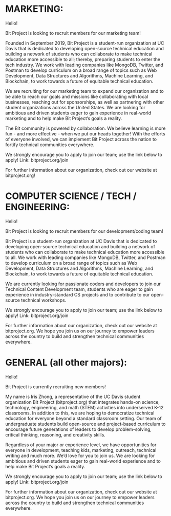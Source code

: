 # MARKETING:

Hello! 


Bit Project is looking to recruit members for our marketing team! 


Founded in September 2019, Bit Project is a student-run organization at UC Davis that is dedicated to developing open-source technical education and building a network of students who can collaborate to make technical education more accessible to all; thereby, preparing students to enter the tech industry. We work with leading companies like MongoDB, Twitter, and Postman to develop curriculum on a broad range of topics such as Web Development, Data Structures and Algorithms, Machine Learning, and Blockchain, to work towards a future of equitable technical education.


We are recruiting for our marketing team to expand our organization and to be able to reach our goals and missions like collaborating with local businesses, reaching out for sponsorships, as well as partnering with other student organizations across the United States. We are looking for ambitious and driven students eager to gain experience in real-world marketing and to help make Bit Project’s goals a reality.


The Bit community is powered by collaboration. We believe learning is more fun - and more effective - when we put our heads together! With the efforts of everyone involved, we can implement Bit Project across the nation to fortify technical communities everywhere. 


We strongly encourage you to apply to join our team; use the link below to apply! Link: bitproject.org/join


For further information about our organization, check out our website at bitproject.org!


# COMPUTER SCIENCE / TECH / ENGINEERING:

Hello! 


Bit Project is looking to recruit members for our development/coding team! 


Bit Project is a student-run organization at UC Davis that is dedicated to developing open-source technical education and building a network of students who can collaborate to make technical education more accessible to all. We work with leading companies like MongoDB, Twitter, and Postman to develop curriculum on a broad range of topics such as Web Development, Data Structures and Algorithms, Machine Learning, and Blockchain, to work towards a future of equitable technical education.


We are currently looking for passionate coders and developers to join our Technical Content Development team, students who are eager to gain experience in industry-standard CS projects and to contribute to our open-source technical workshops.


We strongly encourage you to apply to join our team; use the link below to apply! Link: bitproject.org/join


For further information about our organization, check out our website at bitproject.org. We hope you join us on our journey to empower leaders across the country to build and strengthen technical communities everywhere.

# GENERAL (all other majors):

Hello! 


Bit Project is currently recruiting new members! 


My name is Iris Zhong, a representative of the UC Davis student organization Bit Project (bitproject.org) that integrates hands-on science, technology, engineering, and math (STEM) activities into underserved K-12 classrooms. In addition to this, we are hoping to democratize technical education for everyone beyond a standard classroom setting. Our team of undergraduate students build open-source and project-based curriculum to encourage future generations of leaders to develop problem-solving, critical thinking, reasoning, and creativity skills.


Regardless of your major or experience level, we have opportunities for everyone in development, teaching kids, marketing, outreach, technical writing and much more. We’d love for you to join us. We are looking for ambitious and driven students eager to gain real-world experience and to help make Bit Project’s goals a reality.


We strongly encourage you to apply to join our team; use the link below to apply! Link: bitproject.org/join


For further information about our organization, check out our website at bitproject.org. We hope you join us on our journey to empower leaders across the country to build and strengthen technical communities everywhere.

